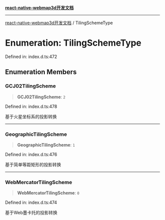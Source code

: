 [**react-native-webmap3d开发文档**](../README.md)

***

[react-native-webmap3d开发文档](../globals.md) / TilingSchemeType

# Enumeration: TilingSchemeType

Defined in: index.d.ts:472

## Enumeration Members

### GCJ02TilingScheme

> **GCJ02TilingScheme**: `2`

Defined in: index.d.ts:478

基于火星坐标系的投影转换

***

### GeographicTilingScheme

> **GeographicTilingScheme**: `1`

Defined in: index.d.ts:476

基于简单等距矩形的投影转换

***

### WebMercatorTilingScheme

> **WebMercatorTilingScheme**: `0`

Defined in: index.d.ts:474

基于Web墨卡托的投影转换
